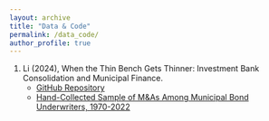 ```yaml
---
layout: archive
title: "Data & Code"
permalink: /data_code/
author_profile: true
---
```


1. Li (2024), When the Thin Bench Gets Thinner: Investment Bank Consolidation and Municipal Finance.
	- [GitHub Repository](https://github.com/renping-li/MuniUnderwriterMA)
	- [Hand-Collected Sample of M&As Among Municipal Bond Underwriters, 1970-2022](https://github.com/renping-li/MuniUnderwriterMA/blob/main/SCRIPT_hand_search_M%26A.csv)